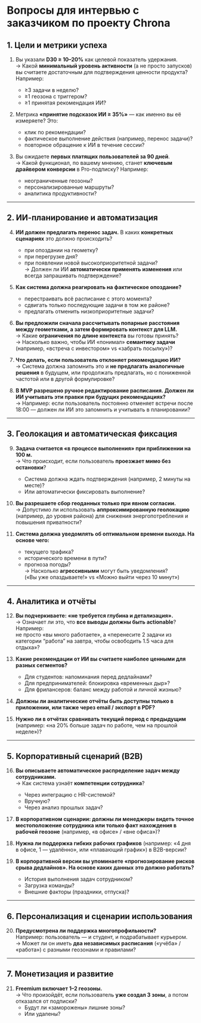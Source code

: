 # Вопросы для интервью с заказчиком по проекту Chrona

## 1. Цели и метрики успеха

1. Вы указали **D30 ≥ 10–20%** как целевой показатель удержания.  
   → Какой **минимальный уровень активности** (а не просто запусков) вы считаете достаточным для подтверждения ценности продукта? Например:  
   - ≥3 задачи в неделю?  
   - ≥1 геозона с триггером?  
   - ≥1 принятая рекомендация ИИ?

2. Метрика **«принятие подсказок ИИ ≥ 35%»** — как именно вы её измеряете? Это:  
   - клик по рекомендации?  
   - фактическое выполнение действия (например, перенос задачи)?  
   - повторное обращение к ИИ в течение сессии?

3. Вы ожидаете **первых платящих пользователей за 90 дней**.  
   → Какой функционал, по вашему мнению, станет **ключевым драйвером конверсии** в Pro-подписку? Например:  
   - неограниченные геозоны?  
   - персонализированные маршруты?  
   - аналитика продуктивности?

---

## 2. ИИ-планирование и автоматизация

4. **ИИ должен предлагать перенос задач.** В каких **конкретных сценариях** это должно происходить?  
   - при опоздании на геометку?  
   - при перегрузке дня?  
   - при появлении новой высокоприоритетной задачи?  
   → Должен ли ИИ **автоматически применять изменения** или всегда запрашивать подтверждение?

5. **Как система должна реагировать на фактическое опоздание?**  
   - перестраивать всё расписание с этого момента?  
   - сдвигать только последующие задачи в том же районе?  
   - предлагать отменить низкоприоритетные задачи?
   
6. **Вы предложили сначала рассчитывать попарные расстояния между геометками, а затем формировать контекст для LLM.**  
   → Какие **ограничения по длине контекста** вы готовы принять?  
   → Насколько важно, чтобы ИИ «понимал» **семантику задачи** (например, «встреча с инвестором» vs «забрать посылку»)?

7. **Что делать, если пользователь отклоняет рекомендацию ИИ?**  
   → Система должна запомнить это и **не предлагать аналогичные решения** в будущем, или продолжать предлагать, но с пониженной частотой или в другой формулировке?

8. **В MVP разрешено ручное редактирование расписания. Должен ли ИИ учитывать эти правки при будущих рекомендациях?**  
   → Например: если пользователь постоянно отменяет встречи после 18:00 — должен ли ИИ это запомнить и учитывать в планировании?

---

## 3. Геолокация и автоматическая фиксация

9. **Задача считается «в процессе выполнения» при приближении на 100 м.**  
   → Что происходит, если пользователь **проезжает мимо без остановки**?  
   - Система должна ждать подтверждения (например, 2 минуты на месте)?  
   - Или автоматически фиксировать выполнение?

10. **Вы разрешаете сбор геоданных только при явном согласии.**  
    → Допустимо ли использовать **аппроксимированную геолокацию** (например, до уровня района) для снижения энергопотребления и повышения приватности?

11. **Система должна уведомлять об оптимальном времени выхода. На основе чего:**  
    - текущего трафика?  
    - исторического времени в пути?  
    - прогноза погоды?  
    → Насколько **агрессивными** могут быть уведомления?  
    («Вы уже опаздываете!» vs «Можно выйти через 10 минут»)

---

## 4. Аналитика и отчёты

12. **Вы подчеркиваете: «не требуется глубина и детализация».**  
    → Означает ли это, что **все выводы должны быть actionable**? Например:  
    не просто «вы много работаете», а «перенесите 2 задачи из категории “работа” на завтра, чтобы освободить 1.5 часа для отдыха»?

13. **Какие рекомендации от ИИ вы считаете наиболее ценными для разных сегментов?**  
    - Для студентов: напоминания перед дедлайнами?  
    - Для предпринимателей: блокировка «временных дыр»?  
    - Для фрилансеров: баланс между работой и личной жизнью?

14. **Должны ли аналитические отчёты быть доступны только в приложении, или также через email / экспорт в PDF?**

15. **Нужно ли в отчётах сравнивать текущий период с предыдущим** (например: «на 20% больше задач по работе, чем на прошлой неделе»)?

---

## 5. Корпоративный сценарий (B2B)

16. **Вы описываете автоматическое распределение задач между сотрудниками.**  
    → Как система узнаёт **компетенции сотрудника**?  
    - Через интеграцию с HR-системой?  
    - Вручную?  
    - Через анализ прошлых задач?



17. **В корпоративном сценарии: должны ли менеджеры видеть точное местоположение сотрудника или только факт нахождения в рабочей геозоне** (например, «в офисе» / «вне офиса»)?

18. **Нужна ли поддержка гибких рабочих графиков** (например: «4 дня в офисе, 1 — удалённо», или «плавающий график») в B2B-версии?

19. **В корпоративной версии вы упоминаете «прогнозирование рисков срыва дедлайнов». На основе каких данных это должно работать?**  
    - История выполнения задач сотрудником?  
    - Загрузка команды?  
    - Внешние факторы (праздники, отпуска)?

---

## 6. Персонализация и сценарии использования

20. **Предусмотрена ли поддержка многопрофильности?**  
    Например: пользователь — и студент, и подрабатывает курьером.  
    → Может ли он иметь **два независимых расписания** («учёба» / «работа») с разными геозонами и правилами?

---

## 7. Монетизация и развитие

21. **Freemium включает 1–2 геозоны.**  
    → Что произойдёт, если пользователь **уже создал 3 зоны**, а потом отказался от подписки?  
    - Будут ли «заморожены» лишние зоны?  
    - Или удалены?

